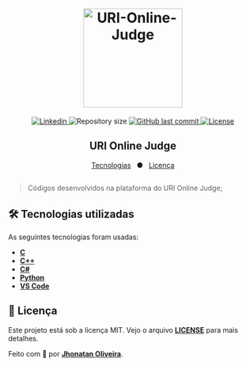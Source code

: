 <h1 align="center">
    <img alt="URI-Online-Judge" src="https://user-images.githubusercontent.com/60709647/106685204-b1fc2380-65a6-11eb-95eb-faf1ea0d9e0d.png" width="200"/>
</h1>

<p align="center">
  <a href="https://www.linkedin.com/in/jhonatanguilherme/">
    <img alt="Linkedin" src="https://img.shields.io/badge/-LinkedIn-0077B5?style=flat-square&logo=Linkedin&logoColor=white&link=https://www.linkedin.com/in/jhonatanguilherme/)"/>
  </a>

  <img alt="Repository size" src="https://img.shields.io/github/repo-size/JhonatanGuilherme/URI-Online-Judge">
  
  <a href="https://github.com/JhonatanGuilherme/URI-Online-Judge/commits/master">
    <img alt="GitHub last commit" src="https://img.shields.io/github/last-commit/JhonatanGuilherme/URI-Online-Judge">
  </a>
  
  <a href="./LICENSE">
    <img alt="License" src="https://img.shields.io/badge/license-MIT-brightgreen">
  </a>
</p>

<h2 align="center"> 
    URI Online Judge
</h2>

<p align="center">
  <a href="#hammer_and_wrench-tecnologias-utilizadas">Tecnologias</a>&nbsp;&nbsp;&nbsp;●&nbsp;&nbsp;
  <a href="#bookmark_tabs-licença">Licença</a>
</p>

##

> Códigos desenvolvidos na plataforma do URI Online Judge;

## **🛠️ Tecnologias utilizadas**

As seguintes tecnologias foram usadas:

- **[C](https://en.cppreference.com/w/c/)**
- **[C++](https://www.cplusplus.com/)**
- **[C#](https://docs.microsoft.com/pt-br/dotnet/csharp/)**
- **[Python](https://www.python.org/)**
- **[VS Code](https://code.visualstudio.com/)**

## **📑 Licença**

Este projeto está sob a licença MIT. Vejo o arquivo **[LICENSE](https://github.com/JhonatanGuilherme/URI-Online-Judge/blob/master/LICENSE)** para mais detalhes.

Feito com 🧡 por **[Jhonatan Oliveira](https://github.com/JhonatanGuilherme)**.
